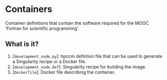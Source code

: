 # Containers

Container definitions that contain the software required for the MOOC 'Fortran for scientific programming'.


## What is it?

1. [`development_node.py`]: hpccm defintion file that can be used to generate a Singularity recipe or a
   Docker file.
1. [`development_node.def`]: Singularity recipe for building the image.
1. [`Dockerfile`]: Docker file describing the container.
